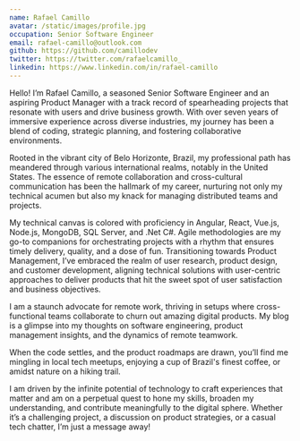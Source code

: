 ```yaml
---
name: Rafael Camillo
avatar: /static/images/profile.jpg
occupation: Senior Software Engineer
email: rafael-camillo@outlook.com
github: https://github.com/camillodev
twitter: https://twitter.com/rafaelcamillo_
linkedin: https://www.linkedin.com/in/rafael-camillo
---
```


Hello! I’m Rafael Camillo, a seasoned Senior Software Engineer and an aspiring Product Manager with a track record of spearheading projects that resonate with users and drive business growth. With over seven years of immersive experience across diverse industries, my journey has been a blend of coding, strategic planning, and fostering collaborative environments.

Rooted in the vibrant city of Belo Horizonte, Brazil, my professional path has meandered through various international realms, notably in the United States. The essence of remote collaboration and cross-cultural communication has been the hallmark of my career, nurturing not only my technical acumen but also my knack for managing distributed teams and projects.

My technical canvas is colored with proficiency in Angular, React, Vue.js, Node.js, MongoDB, SQL Server, and .Net C#. Agile methodologies are my go-to companions for orchestrating projects with a rhythm that ensures timely delivery, quality, and a dose of fun. Transitioning towards Product Management, I’ve embraced the realm of user research, product design, and customer development, aligning technical solutions with user-centric approaches to deliver products that hit the sweet spot of user satisfaction and business objectives.

I am a staunch advocate for remote work, thriving in setups where cross-functional teams collaborate to churn out amazing digital products. My blog is a glimpse into my thoughts on software engineering, product management insights, and the dynamics of remote teamwork.

When the code settles, and the product roadmaps are drawn, you’ll find me mingling in local tech meetups, enjoying a cup of Brazil's finest coffee, or amidst nature on a hiking trail.

I am driven by the infinite potential of technology to craft experiences that matter and am on a perpetual quest to hone my skills, broaden my understanding, and contribute meaningfully to the digital sphere. Whether it’s a challenging project, a discussion on product strategies, or a casual tech chatter, I’m just a message away!
